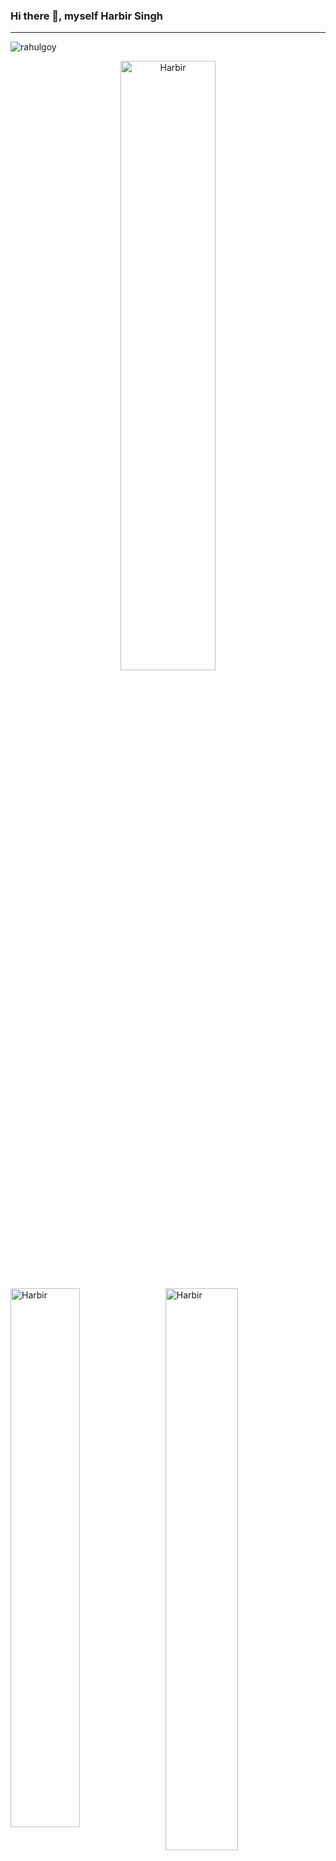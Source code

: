 ### Hi there 👋, myself Harbir Singh
<hr>
<p align="left"> <img src="https://komarev.com/ghpvc/?username=Harbir66&label=Profile%20views&color=0e75b6&style=for-the-badge" alt="rahulgoy" /> </p>


<p align="center"><img width="55%" height="50%" src="https://github-readme-streak-stats.herokuapp.com/?user=Harbir66&theme=tokyonight&fire=e25822" alt="Harbir" /></p>


<!--
**Harbir66/Harbir66** is a ✨ _special_ ✨ repository because its `README.md` (this file) appears on your GitHub profile.

Here are some ideas to get you started:

- 🔭 I’m currently working on ...
- 🌱 I’m currently learning ...
- 👯 I’m looking to collaborate on ...
- 🤔 I’m looking for help with ...
- 💬 Ask me about ...
- 📫 How to reach me: ...
- 😄 Pronouns: ...
- ⚡ Fun fact: ...
-->
<p>
<img align="left" width="47%" src="https://github-readme-stats.vercel.app/api/top-langs/?username=Harbir66&layout=compact&theme=tokyonight&bg_color=45,141E30,243B55&hide_border=true" alt="Harbir" />
</p>
<p>&nbsp;
<img align="centre" width="48%" src="https://github-readme-stats.vercel.app/api?username=Harbir66&count_private=true&show_icons=true&theme=tokyonight&bg_color=30,141E30,243B55&hide_border=true" alt="Harbir" />
</p>

